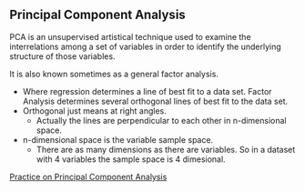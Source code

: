 ## Principal Component Analysis

PCA is an unsupervised artistical technique used to examine the interrelations among a set of variables in order to identify the underlying structure of those variables.  

It is also known sometimes as a general factor analysis.

* Where regression determines a line of best fit to a data set. Factor Analysis determines several orthogonal lines of best fit to the data set.
* Orthogonal just means at right angles.
  * Actually the lines are perpendicular to each other in n-dimensional space.
* n-dimensional space is the variable sample space.
  * There are as many dimensions as there are variables. So in a dataset with 4 variables the sample space is 4 dimesional.

[Practice on Principal Component Analysis](./16.Principal-Component-Analysis/pca.ipynb)

